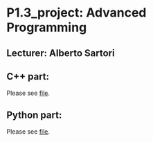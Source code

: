 # P1.3_project:  Advanced Programming

## Lecturer: Alberto  Sartori



## C++ part:

Please see [file](./c++/).

## Python part:

Please see [file](./python/).

